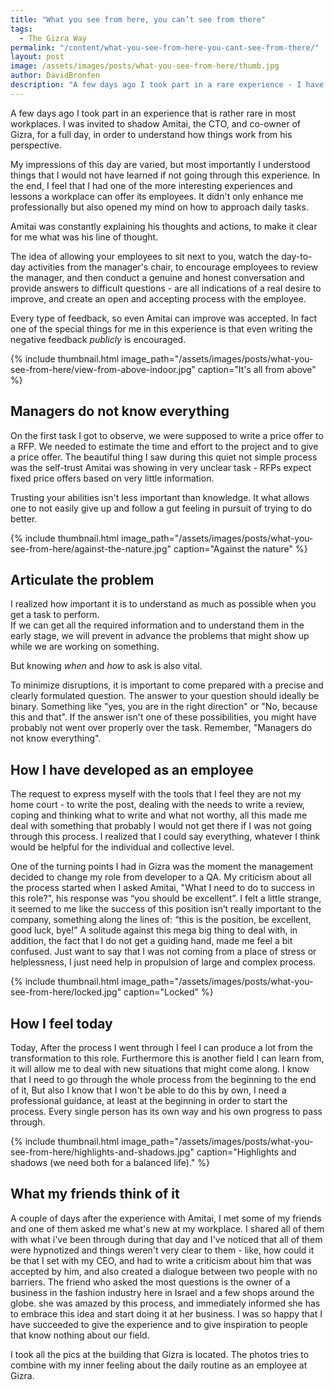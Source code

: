 ```yaml
---
title: "What you see from here, you can’t see from there"
tags:
  - The Gizra Way  
permalink: "/content/what-you-see-from-here-you-cant-see-from-there/"  
layout: post  
image: /assets/images/posts/what-you-see-from-here/thumb.jpg    
author: DavidBronfen  
description: "A few days ago I took part in a rare experience - I have shadowed my boss."
---
```


A few days ago I took part in an experience that is rather rare in most workplaces. I was invited to shadow Amitai, the CTO, and co-owner of Gizra, for a full day, in order to understand how things work from his perspective.

My impressions of this day are varied, but most importantly I understood things that I would not have learned if not going through this experience. In the end, I feel that I had one of the more interesting experiences and lessons a workplace can offer its employees. It didn't only enhance me professionally but also opened my mind on how to approach daily tasks.

Amitai was constantly explaining his thoughts and actions, to make it clear for me what was his line of thought.

The idea of allowing your employees to sit next to you, watch the day-to-day activities from the manager's chair, to encourage employees to review the manager, and then conduct a genuine and honest conversation and provide answers to difficult questions - are all indications of a real desire to improve, and create an open and accepting process with the employee.

Every type of feedback, so even Amitai can improve was accepted. In fact one of the special things for me in this experience is that even writing the negative feedback _publicly_ is encouraged.

{% include thumbnail.html  image_path="/assets/images/posts/what-you-see-from-here/view-from-above-indoor.jpg" caption="It's all from above" %}

## Managers do not know everything

On the first task I got to observe, we were supposed to write a price offer to a RFP. We needed to estimate the time and effort to the project and to give a price offer. The beautiful thing I saw during this quiet not simple process was the self-trust Amitai was showing in very unclear task - RFPs expect fixed price offers based on very little information.

Trusting your abilities isn't less important than knowledge. It what allows one to not easily give up and follow a gut feeling in pursuit of trying to do better.

{% include thumbnail.html  image_path="/assets/images/posts/what-you-see-from-here/against-the-nature.jpg" caption="Against the nature" %}

## Articulate the problem

I realized how important it is to understand as much as possible when you get a task to perform.  
If we can get all the required information and to understand them in the early stage, we will prevent in advance the problems that might show up while we are working on something.

But knowing _when_ and _how_ to ask is also vital.

To minimize disruptions, it is important to come prepared with a precise and clearly formulated question. The answer to your question should ideally be binary. Something like "yes, you are in the right direction" or "No, because this and that". If the answer isn't one of these possibilities, you might have probably not went over properly over the task. Remember, "Managers do not know everything".

## How I have developed as an employee

The request to express myself with the tools that I feel they are not my home court - to write the post, dealing with the needs to write a review, coping and thinking what to write and what not worthy, all this made me deal with something that probably I would not get there if I was not going through this process. I realized that I could say everything, whatever I think would be helpful for the individual and collective level.

One of the turning points I had in Gizra was the moment the management decided to change my role from developer to a QA.
My criticism about all the process started when I asked Amitai, "What I need to do to success in this role?", his response was “you should be excellent”.
I felt a little strange, it seemed to me like the success of this position isn’t really important to the company, something along the lines of: “this is the position, be excellent, good luck, bye!”
A solitude against this mega big thing to deal with, in addition, the fact that I do not get a guiding hand, made me feel a bit confused.
Just want to say that I was not coming from a place of stress or helplessness, I just need help in propulsion of large and complex process.

{% include thumbnail.html image_path="/assets/images/posts/what-you-see-from-here/locked.jpg" caption="Locked" %}

## How I feel today

Today, After the process I went through I feel I can produce a lot from the transformation to this role.
Furthermore this is another field I can learn from, it will allow me to deal with new situations that might come along.
I know that I need to go through the whole process from the beginning to the end of it,
But also I know that I won't be able to do this by own, I need a professional guidance, at least at the beginning in order to start the process.
Every single person has its own way and his own progress to pass through.

{% include thumbnail.html image_path="/assets/images/posts/what-you-see-from-here/highlights-and-shadows.jpg" caption="Highlights and shadows (we need both for a balanced life)." %}

## What my friends think of it

A couple of days after the experience with Amitai, I met some of my friends and one of them asked me what's new at my workplace.
I shared all of them with what i've been through during that day and I've noticed that all of them were hypnotized and things weren't very clear to them - like, how could it be that I set with my CEO, and had to write a criticism about him that was accepted by him, and also created a dialogue between two people with no barriers.
The friend who asked the most questions is the owner of a business in the fashion industry here in Israel and a few shops around the globe. she was amazed by this process, and immediately informed she has to embrace this idea and start doing it at her business. I was so happy that I have succeeded to give the experience and to give inspiration to people that know nothing about our field.

I took all the pics at the building that Gizra is located.
The photos tries to combine with my inner feeling about the daily routine as an employee at Gizra.
